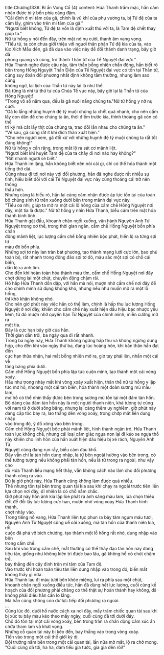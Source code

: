 title:Chương1339: Bí ẩn Vọng Cổ (4)
content:
Hứa Thanh trầm mặc, hắn cảm nhận được bi ý bốn phía càng đậm.<br>"Cái đinh ở mi tâm của gã, chính là vũ khí của phụ vương ta, bị Tứ đệ của ta<br>cầm lấy, ghim vào trên mi tâm của gã."<br>"Ngươi biết không, Tứ đệ ta vốn là định xuất thủ với ta, là Tam đệ chết thay<br>giúp ta."<br>Nữ tử hồng y nói đến đây, trên mặt nở nụ cười, thanh âm vang vọng.<br>"Tiểu tử, ta còn chưa giới thiệu với ngươi thân phận Tứ đệ kia của ta, vào<br>lúc Xích Mẫu đến, gã đã dựa vào việc này để đổi thành danh trạng, bây giờ đã<br>phong quang vô cùng, trở thành Thần tử của Tế Nguyệt đại vực."<br>Hứa Thanh nghe được câu này, tâm thần bỗng nhiên chấn động, hắn biết rõ<br>bên trong Hồng Nguyệt Thần Điện của Tế Nguyệt đại vực có tồn tại Thần tử,<br>cũng suy đoán đối phương nhất định không tầm thường, nhưng làm sao cũng<br>không ngờ, lai lịch của Thần tử này lại là như thế.<br>Đã từng là nhi tử thứ tư của Chúa Tể vực này, bây giờ lại là Thần tử của<br>Hồng Nguyệt!<br>"Trong vô số năm qua, đều là gã nuôi nấng chúng ta."Nữ tử hồng y nở nụ<br>cười.<br>"Gã lo lắng những huynh đệ tỷ muội chúng ta chết quá nhanh, cho nên cầm<br>lấy con dân để cho chúng ta ăn, thời điểm trước kia, thỉnh thoảng gã còn có thể<br>tri kỷ mà cắt lấy thịt của chúng ta, trao đổi lẫn nhau cho chúng ta ăn."<br>"Về sau, gã cũng rất ít khi đích thân xuất hiện."<br>"Cho nên ngươi xem, gã đối xử với những huynh đệ tỷ muội chúng ta rất tốt<br>đúng không!"<br>Nữ tử hồng y cắn răng, trong mắt lộ ra sát cơ mãnh liệt.<br>"Ngươi biết khí huyết Tam đệ của ta chảy đi nơi nào hay không?"<br>"Rất nhanh ngươi sẽ biết."<br>Hứa Thanh im lặng, hắn không biết nên nói cái gì, chỉ có thể hóa thành một<br>tiếng thở dài.<br>Cùng nhau đi tới nơi này với đối phương, hắn đã nghe được rất nhiều sự<br>tình, hiểu biết đối với cái Tế Nguyệt đại vực này cũng thoáng cái trở nên thông<br>thấu hơn.<br>Nhưng càng là hiểu rõ, hắn lại càng cảm nhận được áp lực tồn tại của toàn<br>bộ chúng sinh từ trên xuống dưới bên trong mảnh đại vực này.<br>"Tiểu oa nhi, giúp ta mở ra một cái lỗ hổng của cấm chế Hồng Nguyệt nơi<br>đây, một tia là được." Nữ tử hồng y nhìn Hứa Thanh, biểu cảm trên mặt hóa<br>thành bình tĩnh.<br>Hứa Thanh gật đầu, khoanh chân ngồi xuống, vận hành Nguyên Anh Tử<br>Nguyệt trong cơ thể, trong thời gian ngắn, cấm chế Hồng Nguyệt bốn phía chấn<br>động mãnh liệt, lực lượng cấm chế bỗng nhiên bộc phát, hiển lộ ra từng sợi tơ<br>màu đỏ bốn phía.<br>Những sợi tơ này lan tràn bát phương, tạo thành mạng lưới cực lớn, bao phủ<br>toàn bộ, rất nhanh trong đông đảo sợi tơ đó, màu sắc một sợi có chỗ cải biến,<br>dần lộ ra ánh tím.<br>Cho đến khi hoàn toàn hóa thành màu tím, cấm chế Hồng Nguyệt nơi đây<br>chợt dừng lại một chút, chuyển động chậm rãi.<br>Hô hấp Hứa Thanh dồn dập, với hắn mà nói, mượn nhờ cấm chế nơi đây để<br>cho chính mình sử dụng không khó, nhưng nếu như muốn mở ra một lỗ hổng,<br>thì khó khăn không nhỏ.<br>Cho nên giờ phút này việc hắn có thể làm, chính là hấp thu lực lượng Hồng<br>Nguyệt ở nơi đây, khiến cho cấm chế này xuất hiện dấu hiệu bạc nhược yếu<br>kém, từ đó mượn nhờ quyền hạn Tử Nguyệt của chính mình, miễn cưỡng mở ra<br>một tia.<br>Đây là cực hạn bây giờ của hắn.<br>Thời gian dần trôi, ba ngày qua đi rất nhanh.<br>Trong ba ngày này, Hứa Thanh không ngừng hấp thu và không ngừng dung<br>hợp, cho đến khi vào ngày thứ ba, đang lúc hoàng hôn, khi bản thân hắn đạt đến<br>cực hạn thừa nhận, hai mắt bỗng nhiên mở ra, giơ tay phải lên, nhấn một cái về<br>tầng băng phía dưới.<br>Cấm chế Hồng Nguyệt bốn phía lập tức cuộn mình, tạo thành một cái vòng<br>xoáy.<br>Hầu như trong nháy mắt khi vòng xoáy xuất hiện, thân thể nữ tử hồng y lập<br>tức mơ hồ, nhoáng một cái tan biến, hóa thành một đoàn sương mù màu lam,<br>mơ hồ có thể nhìn thấy được bên trong sương mù tồn tại một đám tàn hồn.<br>Bộ dáng của đám tàn hồn này là một người thanh niên, khá tương tự cùng<br>với nam tử ở dưới sông băng, nhưng lại càng thêm uy nghiêm, giờ phút này<br>đang cấp tốc bay ra, lao thẳng đến vòng xoáy, trong chớp mắt liền dung nhập<br>vào trong đó, ý đồ xông vào bên trong.<br>Cấm chế Hồng Nguyệt bộc phát mãnh liệt, hình thành ngăn trở, Hứa Thanh<br>toàn lực khống chế, nhưng cái loại cảm giác ngựa non lại đi kéo xe ngựa thồ<br>này khiến cho linh hồn của hắn xuất hiện dấu hiệu bị xé rách, Nguyên Anh Tử<br>Nguyệt cũng đang run rẩy, biểu cảm đau khổ.<br>Đây vẫn chỉ là tàn hồn dung nhập, là từ bên ngoài hướng vào bên trong, có<br>thể tưởng tượng nếu không phải tàn hồn, nếu là từ trong ra ngoài, như vậy cho<br>dù Hứa Thanh liều mạng hết thảy, vẫn không cách nào làm cho đối phương<br>thành công ra vào.<br>Dù là giờ phút này, Hứa Thanh cũng không làm được quá nhiều.<br>Thế nhưng tồn tại bên trong quan tài kia sau khi chạy ra ngoài trước tiên liền<br>lựa chọn nơi đây, dĩ nhiên là có chỗ nắm chắc.<br>Giờ phút này hồn ảnh kia lập lòe phát ra ánh sáng màu lam, lựa chọn thiêu<br>đốt để đổi lấy lực lượng cực hạn, mượn nhờ vòng xoáy Hứa Thanh hình thành,<br>chợt nhảy vào.<br>Trong tiếng nổ vang, Hứa Thanh liên tục phun ra bảy tám ngụm máu tươi,<br>Nguyên Anh Tử Nguyệt cũng uể oải xuống, mà tàn hồn của thanh niên kia, rốt<br>cuộc đã phá vỡ bích chướng, tạo thành một lỗ hổng rất nhỏ, dung nhập vào bên<br>trong cấm chế.<br>Sau khi vào trong cấm chế, mắt thường có thể thấy đạo tàn hồn này đang<br>tiêu tán, giống như không kiên trì được bao lâu, gã không hề có chút chậm trễ,<br>bay thẳng đến cây đinh trên mi tâm của Tam đệ.<br>Vào trước khi hoàn toàn tiêu tán liền dung nhập vào trong đó, biến mất<br>không thấy gì nữa.<br>Hứa Thanh lau đi máu tươi bên khóe miệng, lui ra phía sau một chút,<br>khoanh chân ngồi xuống điều tức, hắn đã dùng hết lực lượng, cuối cùng kế<br>hoạch của đối phương phải chăng có thể thật sự hoàn thành hay không, đã<br>không phải điều hắn cần lo lắng.<br>Mà hắn cũng không còn dư lực tiếp đối phương ra ngoài.<br>…<br>Cùng lúc đó, dưới hồ nước cách xa nơi đây, mấy trăm chiếc quan tài sau khi<br>bị xúc tu bảy màu kéo theo mấy ngày, cuối cùng đã tới dưới đáy.<br>Chỗ đó tồn tại một cái vòng xoáy, bên trong tràn ra chấn động cảm xúc ẩn<br>chứa tham lam và khát vọng.<br>Những cỗ quan tài này bị kéo đến, bay thẳng vào trong vòng xoáy.<br>Tiến vào trong một cái thế giới kỳ dị.<br>Đội trưởng nằm bên trong một cái quan tài, lần nữa mở mắt, lộ ra chờ mong.<br>"Cuối cùng đã tới, ha ha, đám tiểu gia tước, gia gia đến rồi!"